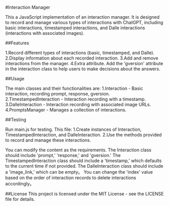 #Interaction Manager

This a JavaScript implementation of an interaction manager. It is designed to record and manage various types of interactions with ChatGPT, including basic interactions, timestamped interactions, and Dalle interactions (interactions with associated images).


##Features

1.Record different types of interactions (basic, timestamped, and Dalle).
2.Display information about each recorded interaction.
3.Add and remove interactions from the manager.
4.Extra attribute.  Add the 'gversion' attribute in the interaction class to help users to make decisions about the answers.


##Usage

The main classes and their functionalities are:
1.Interaction - Basic interaction, recording prompt, response, gversion.
2.TimestampedInteraction - Interaction recording with a timestamp.
3.DalleInteraction - Interaction recording with associated image URLs.
4.PromptsManager - Manages a collection of interactions.


##Testing

Run main.js for testing. This file:
1.Create instances of Interaction, TimestampedInteraction, and DalleInteraction.
2.Use the methods provided to record and manage these interactions.

You can modify the content as the requirements. The Interaction class should include 'prompt,' 'response,' and 'gversion.' The TimestampedInteraction class should include a 'timestamp,' which defaults to the current time if not provided. The DalleInteraction class should include a 'image_link,' which can be empty。
You can change the 'index' value based on the order of interaction records to delete interactions accordingly。


##License
This project is licensed under the MIT License - see the LICENSE file for details.